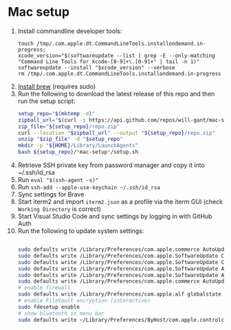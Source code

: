 # Mac setup

1. Install commandline developer tools:
    ```
    touch /tmp/.com.apple.dt.CommandLineTools.installondemand.in-progress;
    xcode_version="$(softwareupdate --list | grep -E --only-matching "Command Line Tools for Xcode-[0-9]+\.[0-9]+" | tail -n 1)"
    softwareupdate --install "$xcode_version" --verbose
    rm /tmp/.com.apple.dt.CommandLineTools.installondemand.in-progress
    ```
1. [Install brew](https://brew.sh/) (requires sudo)
1. Run the following to download the latest release of this repo and then run the setup script:
    ```bash
    setup_repo="$(mktemp -d)"
    zipball_url="$(curl -s https://api.github.com/repos/will-gant/mac-setup/releases/latest | grep zipball_url | cut -d '"' -f 4)"
    zip_file="${setup_repo}/repo.zip"
    curl --location "$zipball_url" --output "${setup_repo}/repo.zip"
    unzip "$zip_file" -d "$setup_repo"
    mkdir -p "${HOME}/Library/LaunchAgents"
    bash ${setup_repo}/*mac-setup*/setup.sh
    ```
1. Retrieve SSH private key from password manager and copy it into ~/.ssh/id_rsa
1. Run `eval "$(ssh-agent -s)"`
1. Run `ssh-add --apple-use-keychain ~/.ssh/id_rsa`
1. Sync settings for Brave
1. Start iterm2 and import `iterm2.json` as a profile via the iterm GUI (check `Working Directory` is correct)
1. Start Visual Studio Code and sync settings by logging in with GitHub Auth
1. Run the following to update system settings: 
    ```bash
    
    sudo defaults write /Library/Preferences/com.apple.commerce AutoUpdate -bool true
    sudo defaults write /Library/Preferences/com.apple.SoftwareUpdate ConfigDataInstall -bool true
    sudo defaults write /Library/Preferences/com.apple.SoftwareUpdate CriticalUpdateInstall -bool true
    sudo defaults write /Library/Preferences/com.apple.SoftwareUpdate AutomaticCheckEnabled -bool true
    sudo defaults write /Library/Preferences/com.apple.SoftwareUpdate AutomaticDownload -bool true
    sudo defaults write /Library/Preferences/com.apple.commerce AutoUpdateRestartRequired -bool true
    # enable firewall
    sudo defaults write /Library/Preferences/com.apple.alf globalstate -int 2
    # enable FileVault encryption (interactive)
    sudo fdesetup enable
    # show bluetooth in menu bar
    sudo defaults write ~/Library/Preferences/ByHost/com.apple.controlcenter.plist Bluetooth -int 18
    ```
